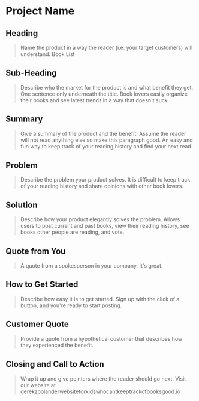 # Project Name #
 
## Heading ##
  > Name the product in a way the reader (i.e. your target customers) will understand.
Book List

## Sub-Heading ##
  > Describe who the market for the product is and what benefit they get. One sentence only underneath the title.
Book lovers easily organize their books and see latest trends in a way that doesn't suck.

## Summary ##
  > Give a summary of the product and the benefit. Assume the reader will not read anything else so make this paragraph good.
An easy and fun way to keep track of your reading history and find your next read.

## Problem ##
  > Describe the problem your product solves.
It is difficult to keep track of your reading history and share opinions with other book lovers.

## Solution ##
  > Describe how your product elegantly solves the problem.
Allows users to post current and past books, view their reading history, see books other people are reading, and vote.

## Quote from You ##
  > A quote from a spokesperson in your company.
It's great.

## How to Get Started ##
  > Describe how easy it is to get started.
Sign up with the click of a button, and you're ready to start posting.

## Customer Quote ##
  > Provide a quote from a hypothetical customer that describes how they experienced the benefit.


## Closing and Call to Action ##
  > Wrap it up and give pointers where the reader should go next.
Visit our website at derekzoolanderwebsiteforkidswhocantkeeptrackofbooksgood.io




